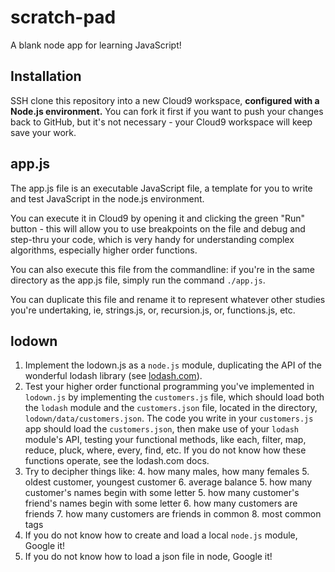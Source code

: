 # scratch-pad
A blank node app for learning JavaScript!

## Installation

SSH clone this repository into a new Cloud9 workspace, **configured with a Node.js environment.**  You can fork it first if you want to push your changes back to GitHub, but it's not necessary - your Cloud9 workspace will keep save your work.

## app.js

The app.js file is an executable JavaScript file, a template for you to write and test JavaScript in the node.js environment.

You can execute it in Cloud9 by opening it and clicking the green "Run" button - this will allow you to use breakpoints on the file and debug and step-thru your code, which is very handy for understanding complex algorithms, especially higher order functions.

You can also execute this file from the commandline: if you're in the same directory as the app.js file, simply run the command `./app.js`.

You can duplicate this file and rename it to represent whatever other studies you're undertaking, ie, strings.js, or, recursion.js, or, functions.js, etc.

## lodown

1. Implement the lodown.js as a `node.js` module, duplicating the API of the wonderful lodash library (see <a href="https://lodash.com/" target="_blank">lodash.com</a>).
2. Test your higher order functional programming you've implemented in `lodown.js` by implementing the `customers.js` file, which should load both the `lodash` module and the `customers.json` file, located in the directory, `lodown/data/customers.json`.  The code you write in your `customers.js` app should load the `customers.json`, then make use of your `lodash` module's API, testing your functional methods, like each, filter, map, reduce, pluck, where, every, find, etc.  If you do not know how these functions operate, see the lodash.com docs.
3. Try to decipher things like:
    4. how many males, how many females
    5. oldest customer, youngest customer
    6. average balance
    5. how many customer's names begin with some letter
    5. how many customer's friend's names begin with some letter
    6. how many customers are friends
    7. how many customers are friends in common
    8. most common tags
4. If you do not know how to create and load a local `node.js` module, Google it!
5. If you do not know how to load a json file in node, Google it!